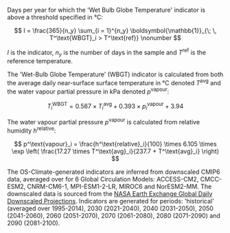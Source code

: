 Days per year for which the 'Wet Bulb Globe Temperature' indicator is above a threshold specified in °C:

$$
I =  \frac{365}{n_y} \sum_{i = 1}^{n_y} \boldsymbol{\mathbb{1}}_{\; \, T^\text{WBGT}_i > T^\text{ref}} \nonumber
$$

$I$ is the indicator, $n_y$ is the number of days in the sample and $T^\text{ref}$ is the reference temperature.

The 'Wet-Bulb Globe Temperature' (WBGT) indicator is calculated from both the average daily near-surface surface temperature in °C denoted $T^\text{avg}$ and the water vapour partial pressure in kPa denoted $p^\text{vapour}$:

$$
T^\text{WBGT}_i = 0.567 \times T^\text{avg}_i + 0.393 \times p^\text{vapour}_i + 3.94
$$

The water vapour partial pressure $p^\text{vapour}$ is calculated from relative humidity $h^\text{relative}$:

$$
p^\text{vapour}_i = \frac{h^\text{relative}_i}{100} \times 6.105 \times \exp \left( \frac{17.27 \times T^\text{avg}_i}{237.7 + T^\text{avg}_i} \right)
$$

The OS-Climate-generated indicators are inferred from downscaled CMIP6 data, averaged over for 6 Global Circulation Models: ACCESS-CM2, CMCC-ESM2, CNRM-CM6-1, MPI-ESM1-2-LR, MIROC6 and NorESM2-MM.
The downscaled data is sourced from the [NASA Earth Exchange Global Daily Downscaled Projections](https://www.nccs.nasa.gov/services/data-collections/land-based-products/nex-gddp-cmip6).
Indicators are generated for periods: 'historical' (averaged over 1995-2014), 2030 (2021-2040), 2040 (2031-2050), 2050 (2041-2060), 2060 (2051-2070), 2070 (2061-2080), 2080 (2071-2090) and  2090 (2081-2100).
